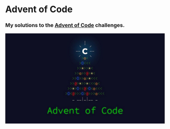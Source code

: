 # Advent of Code

### My solutions to the [Advent of Code](https://adventofcode.com) challenges.

![Advent of Code Image](adventofcode.png)
